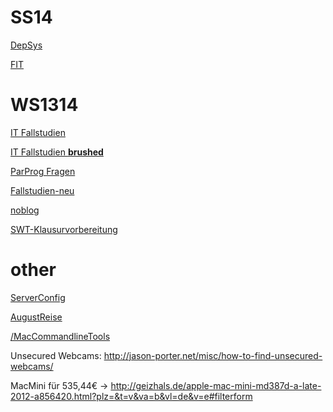 # SS14
[DepSys](/DepSys)

[FIT](/FIT)

# WS1314
[IT Fallstudien](/IT-Fallstudien)

[IT Fallstudien **brushed**](/IT-Fallstudien-brushed)

[ParProg Fragen](/ParProg)

[Fallstudien-neu](/Fallstudien-neu)

[noblog](/noblog)

[SWT-Klausurvorbereitung](/SWT-Klausurvorbereitung)

# other
[ServerConfig](/ServerConfig)

[AugustReise](/AugustReise)

[/MacCommandlineTools](/MacCommandlineTools)

Unsecured Webcams: http://jason-porter.net/misc/how-to-find-unsecured-webcams/

MacMini für 535,44€ -> http://geizhals.de/apple-mac-mini-md387d-a-late-2012-a856420.html?plz=&t=v&va=b&vl=de&v=e#filterform